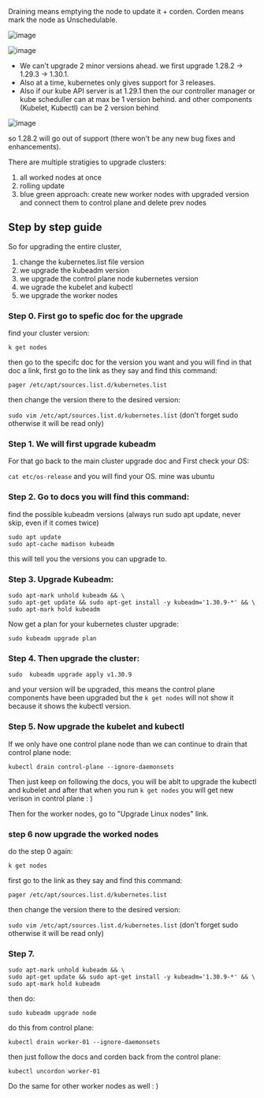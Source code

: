 Draining means emptying the node to update it + corden.
Corden means mark the node as Unschedulable. 

![image](https://github.com/user-attachments/assets/46c7354b-5432-4f23-a1d5-a938ce4d7791)

![image](https://github.com/user-attachments/assets/6fa32aab-439c-48d4-b7ef-22a01892d685)

- We can't upgrade 2 minor versions ahead. we first upgrade 1.28.2 -> 1.29.3 -> 1.30.1.
- Also at a time, kubernetes only gives support for 3 releases.
- Also if our kube API server is at 1.29.1 then the our controller manager or kube scheduller can at max be 1 version behind. and other components (Kubelet, Kubectl) can be 2 version behind 

![image](https://github.com/user-attachments/assets/1e97f215-e424-43e2-bbef-236dcc94120c)

so 1.28.2 will go out of support (there won't be any new bug fixes and enhancements).

There are multiple stratigies to upgrade clusters:
1. all worked nodes at once
2. rolling update
3. blue green approach: create new worker nodes with upgraded version and connect them to control plane and delete prev nodes


## Step by step guide 

So for upgrading the entire cluster,

1. change the kubernetes.list file version
2. we upgrade the kubeadm version
3. we upgrade the control plane node kubernetes version
4. we ugrade the kubelet and kubectl
5. we upgrade the worker nodes

### Step 0. First go to spefic doc for the upgrade 

find your cluster version:

`k get nodes`

then go to the specifc doc for the version you want and you will find in that doc a link, first go to the link as they say and find this command:

`pager /etc/apt/sources.list.d/kubernetes.list`

then change the version there to the desired version:

`sudo vim /etc/apt/sources.list.d/kubernetes.list` (don't forget sudo otherwise it will be read only)

### Step 1. We will first upgrade kubeadm 

For that go back to the main cluster upgrade doc and First check your OS:

`cat etc/os-release` and you will find your OS. mine was ubuntu

### Step 2. Go to docs you will find this command:

find the possible kubeadm versions (always run sudo apt update, never skip, even if it comes twice)

```
sudo apt update
sudo apt-cache madison kubeadm
```

this will tell you the versions you can upgrade to. 

### Step 3. Upgrade Kubeadm:

```
sudo apt-mark unhold kubeadm && \
sudo apt-get update && sudo apt-get install -y kubeadm='1.30.9-*' && \
sudo apt-mark hold kubeadm
```

Now get a plan for your kubernetes cluster upgrade:

`sudo kubeadm upgrade plan`

### Step 4. Then upgrade the cluster:

`sudo  kubeadm upgrade apply v1.30.9`

and your version will be upgraded, this means the control plane components have been upgraded but the `k get nodes` will not show it because it shows the kubectl version.

### Step 5. Now upgrade the kubelet and kubectl

If we only have one control plane node than we can continue to drain that control plane node:

`
kubectl drain control-plane --ignore-daemonsets
`

Then just keep on following the docs, you will be ablt to upgrade the kubectl and kubelet and after that when you run `k get nodes` you will get new verison in control plane : )

Then for the worker nodes, go to "Upgrade Linux nodes" link.

### step 6 now upgrade the worked nodes

do the step 0 again:

`k get nodes`

first go to the link as they say and find this command:

`pager /etc/apt/sources.list.d/kubernetes.list`

then change the version there to the desired version:

`sudo vim /etc/apt/sources.list.d/kubernetes.list` (don't forget sudo otherwise it will be read only)

### Step 7. 

```
sudo apt-mark unhold kubeadm && \
sudo apt-get update && sudo apt-get install -y kubeadm='1.30.9-*' && \
sudo apt-mark hold kubeadm
```

then do:

`sudo kubeadm upgrade node`

do this from control plane:

`kubectl drain worker-01 --ignore-daemonsets`

then just follow the docs and corden back from the control plane:

`kubectl uncordon worker-01`

Do the same for other worker nodes as well : )
